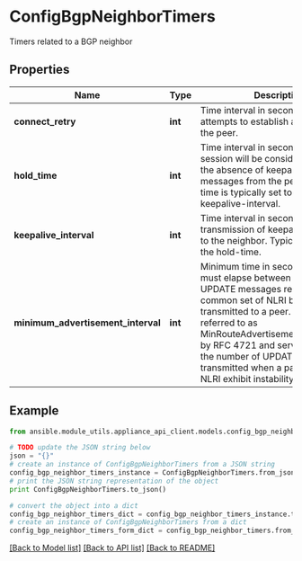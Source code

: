 # ConfigBgpNeighborTimers

Timers related to a BGP neighbor

## Properties
Name | Type | Description | Notes
------------ | ------------- | ------------- | -------------
**connect_retry** | **int** | Time interval in seconds between attempts to establish a session with the peer. | [optional] [default to 30]
**hold_time** | **int** | Time interval in seconds that a BGP session will be considered active in the absence of keepalive or other messages from the peer.    The hold-time is typically set to 3x the keepalive-interval. | [optional] [default to 30]
**keepalive_interval** | **int** | Time interval in seconds between transmission of keepalive messages to the neighbor.    Typically set to 1/3 the hold-time. | [optional] [default to 10]
**minimum_advertisement_interval** | **int** | Minimum time in seconds which must elapse between subsequent UPDATE messages relating to a common set of NLRI being transmitted to a peer. This timer is referred to as MinRouteAdvertisementIntervalTimer by RFC 4721 and serves to reduce the number of UPDATE messages transmitted when a particular set of NLRI exhibit instability. | [optional] [default to 30]

## Example

```python
from ansible.module_utils.appliance_api_client.models.config_bgp_neighbor_timers import ConfigBgpNeighborTimers

# TODO update the JSON string below
json = "{}"
# create an instance of ConfigBgpNeighborTimers from a JSON string
config_bgp_neighbor_timers_instance = ConfigBgpNeighborTimers.from_json(json)
# print the JSON string representation of the object
print ConfigBgpNeighborTimers.to_json()

# convert the object into a dict
config_bgp_neighbor_timers_dict = config_bgp_neighbor_timers_instance.to_dict()
# create an instance of ConfigBgpNeighborTimers from a dict
config_bgp_neighbor_timers_form_dict = config_bgp_neighbor_timers.from_dict(config_bgp_neighbor_timers_dict)
```
[[Back to Model list]](../README.md#documentation-for-models) [[Back to API list]](../README.md#documentation-for-api-endpoints) [[Back to README]](../README.md)



